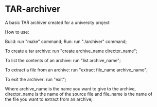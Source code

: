 
# TAR-archiver                                                             

A basic TAR archiver created for a university project

How to use:

  Build: run "make" command;
  Run: run "./archiver" command;
  
  To create a tar archive: run "create archive_name director_name"; 
  
  To list the contents of an archive: run "list archive_name";
  
  To extract a file from an archive: run "extract file_name archive_name";
  
  To exit the archiver: run "exit";
  
  Where archive_name is the name you want to give to the archive, director_name is the name of the source file and
  file_name is the name of the file you want to extract from an archive;
  

